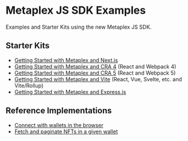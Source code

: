 # Metaplex JS SDK Examples

Examples and Starter Kits using the new Metaplex JS SDK.

## Starter Kits
- [Getting Started with Metaplex and Next.js](./getting-started-nextjs)
- [Getting Started with Metaplex and CRA 4](./getting-started-react-cra4) (React and Webpack 4)
- [Getting Started with Metaplex and CRA 5](./getting-started-react-cra5) (React and Webpack 5)
- [Getting Started with Metaplex and Vite](./getting-started-vite) (React, Vue, Svelte, etc. and Vite/Rollup)
- [Getting Started with Metaplex and Express.js](./getting-started-expressjs)

## Reference Implementations
- [Connect with wallets in the browser](./connect-wallet)
- [Fetch and paginate NFTs in a given wallet](./paginate-nfts)
